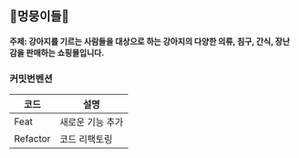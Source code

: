 ## 🐶멍뭉이들🐶
#### 주제: 강아지를 기르는 사람들을 대상으로 하는 강아지의 다양한 의류, 침구, 간식, 장난감을 판매하는 쇼핑몰입니다.
### 커밋번벤션
|코드|설명|
|------|---|
|Feat| 새로운 기능 추가|
|Refactor|코드 리팩토링|
